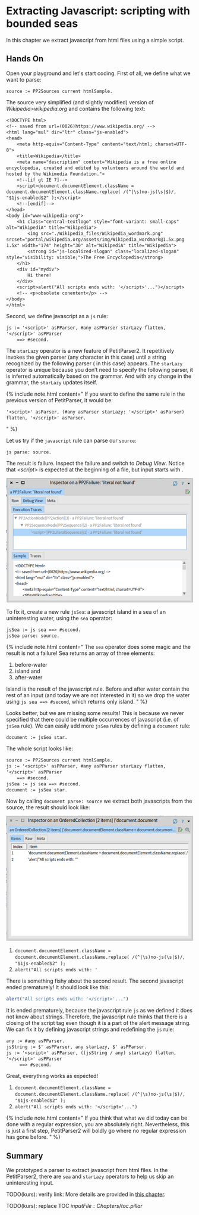 # <a id="sec:scripting" />Extracting Javascript: scripting with bounded seas

In this chapter we extract javascript from html files using a simple script.
<!-- We create the real parser *later>chapter2.pillar*. -->

## Hands On 
Open your playground and let's start coding. 
First of all, we define what we want to parse:

```
source := PP2Sources current htmlSample.
```

The source very simplified (and slightly modified) version of *Wikipedia>wikipedia.org* and contains the following text:
<!-- PP2Sources current htmlSample -->
```
<!DOCTYPE html>
<!-- saved from url=(0026)https://www.wikipedia.org/ -->
<html lang="mul" dir="ltr" class="js-enabled">
<head>
	<meta http-equiv="Content-Type" content="text/html; charset=UTF-8">
	<title>Wikipedia</title>
	<meta name="description" content="Wikipedia is a free online encyclopedia, created and edited by volunteers around the world and hosted by the Wikimedia Foundation.">
	<!--[if gt IE 7]-->
	<script>document.documentElement.className = document.documentElement.className.replace( /(^|\s)no-js(\s|$)/, "$1js-enabled$2" );</script>
	<!--[endif]-->
</head>
<body id="www-wikipedia-org">
	<h1 class="central-textlogo" style="font-variant: small-caps" alt="WikipediA" title="Wikipedia">
		<img src="./Wikipedia_files/Wikipedia_wordmark.png" srcset="portal/wikipedia.org/assets/img/Wikipedia_wordmark@1.5x.png 1.5x" width="174" height="30" alt="WikipediA" title="Wikipedia">
		<strong id="js-localized-slogan" class="localized-slogan" style="visibility: visible;">The Free Encyclopedia</strong>
	</h1>
	<div id="mydiv">
		Hi there!
	</div>
	<script>alert("All scripts ends with: '</script>'...")</script>
	<!-- <p>obsolete conentent</p> -->
</body>
</html>
```

Second, we define javascript as a ```js``` rule:

```smalltalk
js := '<script>' asPParser, #any asPParser starLazy flatten, '</script>' asPParser 
	==> #second.
```

The ```starLazy``` operator is a new feature of PetitParser2.
It repetitively invokes the given parser (any character in this case) until a string recognized by the following parser (*</script>* in this case) appears. 
The ```starLazy``` operator is unique because you don’t need to specify the following parser, it is inferred automatically based on the grammar. 
And with any change in the grammar, the ```starLazy``` updates itself.

{% include note.html content="
If you want to define the same rule in the previous version of PetitParser, it would be:
```smalltalk
'<script>' asParser, (#any asParser starLazy: '</script>' asParser) flatten, '</script>' asParser.
```
" %}

Let us try if the ```javascript``` rule can parse our ```source```:

```smalltalk
js parse: source.
```

The result is failure. 
Inspect the failure and switch to *Debug View*. Notice that *\<script\>* is expected at the beginning of a file, but input starts with *<!DOCTYPE html>*. 

<img src="img/scripting-failure.png" alt="Scripting Failure">

To fix it, create a new rule ```jsSea```: a javascript island in a sea of an uninteresting water, using the ```sea``` operator:

```smalltalk
jsSea := js sea ==> #second.
jsSea parse: source.
```

{% include note.html content="
The ```sea``` operator does some magic and the result is not a failure! 
Sea returns an array of three elements: 
1. before-water 
1. island and 
1. after-water

Island is the result of the javascript rule. 
Before and after water contain the rest of an input (and today we are not interested in it) so we drop the water using ```js sea ==> #second```, which returns only island.
" %}


Looks better, but we are missing some results! 
This is because we never specified that there could be multiple occurrences of javascript (i.e. of ```jsSea``` rule). 
We can easily add more ```jsSea``` rules by defining a ```document``` rule:

```smalltalk
document := jsSea star.
```

The whole script looks like: 
<!-- PP2Tutorial new sourceForScript: #scriptWithoutString. -->
```smalltalk
source := PP2Sources current htmlSample.
js := '<script>' asPParser, #any asPParser starLazy flatten, '</script>' asPParser
	==> #second.
jsSea := js sea ==> #second.
document := jsSea star.
```

Now by calling ```document parse: source``` we extract both javascripts from the source, the result should look like: 

<img src="img/scripting-result.png" alt="Scripting Result">

<!--
tutorial := PP2Tutorial new.
(tutorial scriptWithoutString parse: tutorial source) first.
(tutorial scriptWithoutString parse: tutorial source) second.
-->
1. ```document.documentElement.className = document.documentElement.className.replace( /(^|\s)no-js(\s|$)/, "$1js-enabled$2" );```
1. ```alert("All scripts ends with: ' ```

There is something fishy about the second result. 
The second javascript ended prematurely!
It should look like this:

<!--
tutorial := PP2Tutorial new.
(tutorial script parse: tutorial source) second.
-->

```javascript
alert("All scripts ends with: '</script>'...")
```

It is ended prematurely, because the javascript rule ```js``` as we defined it does not know about strings. 
Therefore, the javascript rule thinks that there is a closing of the script tag even though it is a part of the alert message string. 
We can fix it by defining javascript strings and redefining the ```js``` rule:

<!-- 
PP2Tutorial new sourceForScript: #script.
-->
```smalltalk
any := #any asPParser.
jsString := $' asPParser, any starLazy, $' asPParser.
js := '<script>' asPParser, ((jsString / any) starLazy) flatten, '</script>' asPParser
	 ==> #second.
```

Great, everything works as expected!

<!--
tutorial := PP2Tutorial new.
(tutorial script parse: tutorial source) first.
(tutorial script parse: tutorial source) second.
-->

1. ```document.documentElement.className = document.documentElement.className.replace( /(^|\s)no-js(\s|$)/, "$1js-enabled$2" );```
1. ```alert("All scripts ends with: '</script>'...")```


{% include note.html content="
If you think that what we did today can be done with a regular expression, you are absolutely right.
Nevertheless, this is just a first step, PetitParser2 will boldly go where no regular expression has gone before.
" %}

## Summary
We prototyped a parser to extract javascript from html files.
In the PetitParser2, there are ```sea``` and ```starLazy``` operators to help us skip an uninteresting input.

TODO(kurs): verify link: More details are provided in [this chapter](starLazy.pillar). 


TODO(kurs): replace TOC
${inputFile:Chapters/toc.pillar}$
